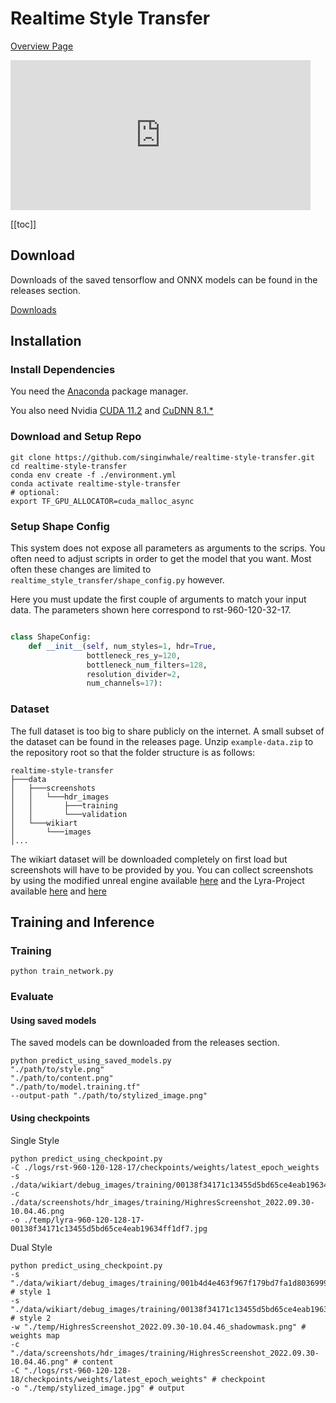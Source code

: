 # Realtime Style Transfer

[Overview Page](https://singinwhale.github.io/realtime-style-transfer)

<iframe width="480" height="240" src="https://www.youtube.com/embed/Y437ejhyT_U" title="rst-960-120-32-3 In Engine Footage" frameborder="0" allow="accelerometer; autoplay; clipboard-write; encrypted-media; gyroscope; picture-in-picture" allowfullscreen></iframe>

[[toc]]

## Download

Downloads of the saved tensorflow and ONNX models can be found in the releases section.

[Downloads](https://github.com/singinwhale/realtime-style-transfer/releases)

## Installation

### Install Dependencies

You need the [Anaconda](https://www.anaconda.com/products/distribution#Downloads) package manager.

You also need Nvidia [CUDA 11.2](https://developer.nvidia.com/cuda-11.2.0-download-archive)
and [CuDNN 8.1.*](https://developer.nvidia.com/rdp/cudnn-archive)

### Download and Setup Repo

```shell
git clone https://github.com/singinwhale/realtime-style-transfer.git
cd realtime-style-transfer
conda env create -f ./environment.yml
conda activate realtime-style-transfer
# optional:
export TF_GPU_ALLOCATOR=cuda_malloc_async

```

### Setup Shape Config

This system does not expose all parameters as arguments to the scrips.
You often need to adjust scripts in order to get the model that you want.
Most often these changes are limited to `realtime_style_transfer/shape_config.py` however.

Here you must update the first couple of arguments to match your input data.
The parameters shown here correspond to rst-960-120-32-17.

```python

class ShapeConfig:
    def __init__(self, num_styles=1, hdr=True,
                 bottleneck_res_y=120,
                 bottleneck_num_filters=128,
                 resolution_divider=2,
                 num_channels=17):
```

### Dataset

The full dataset is too big to share publicly on the internet. A small subset of the dataset can be found in the
releases page. Unzip `example-data.zip` to the repository root so that the folder structure is as follows:
```
realtime-style-transfer
├───data
│   ├───screenshots
│   │   └───hdr_images
│   │       ├───training
│   │       └───validation
│   └───wikiart
│       └───images
│...
```
The wikiart dataset will be downloaded completely on first load but screenshots will have to be provided by you.
You can collect screenshots by using the modified unreal engine available [here](https://github.com/singinwhale/UnrealEngine/tree/realtime-style-transfer)
and the Lyra-Project available [here](https://git.singinwhale.com/singinwhale/RealtimeStyleTransferRuntime) and [here](https://github.com/singinwhale/realtime-style-transfer-unreal)

## Training and Inference

### Training

```shell
python train_network.py
```

### Evaluate

#### Using saved models

The saved models can be downloaded from the releases section.

```shell
python predict_using_saved_models.py 
"./path/to/style.png"
"./path/to/content.png"
"./path/to/model.training.tf"
--output-path "./path/to/stylized_image.png" 
```

#### Using checkpoints

Single Style

```shell
python predict_using_checkpoint.py
-C ./logs/rst-960-120-128-17/checkpoints/weights/latest_epoch_weights
-s ./data/wikiart/debug_images/training/00138f34171c13455d5bd65ce4eab19634ff1df7.jpg
-c ./data/screenshots/hdr_images/training/HighresScreenshot_2022.09.30-10.04.46.png
-o ./temp/lyra-960-120-128-17-00138f34171c13455d5bd65ce4eab19634ff1df7.jpg
```

Dual Style

```shell
python predict_using_checkpoint.py
-s "./data/wikiart/debug_images/training/001b4d4e463f967f179bd7fa1d8036999d477014.jpg" # style 1
-s "./data/wikiart/debug_images/training/00138f34171c13455d5bd65ce4eab19634ff1df7.jpg" # style 2
-w "./temp/HighresScreenshot_2022.09.30-10.04.46_shadowmask.png" # weights map
-c "./data/screenshots/hdr_images/training/HighresScreenshot_2022.09.30-10.04.46.png" # content
-C "./logs/rst-960-120-128-18/checkpoints/weights/latest_epoch_weights" # checkpoint
-o "./temp/stylized_image.jpg" # output
```